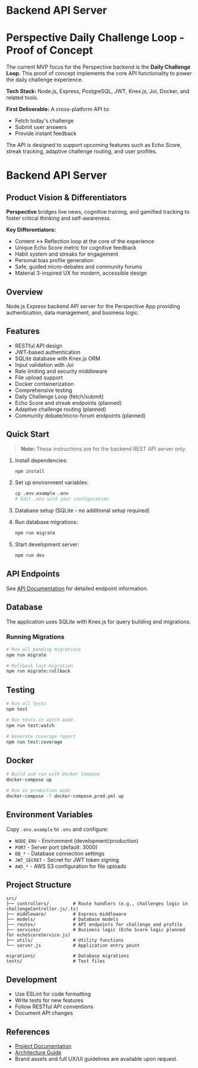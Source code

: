 # Backend API Server

# Perspective Daily Challenge Loop - Proof of Concept

The current MVP focus for the Perspective backend is the **Daily Challenge Loop**. This proof of concept implements the core API functionality to power the daily challenge experience.

**Tech Stack:** Node.js, Express, PostgreSQL, JWT, Knex.js, Joi, Docker, and related tools.

**First Deliverable:** A cross-platform API to:
- Fetch today's challenge
- Submit user answers
- Provide instant feedback

The API is designed to support upcoming features such as Echo Score, streak tracking, adaptive challenge routing, and user profiles.

# Backend API Server

## Product Vision & Differentiators

**Perspective** bridges live news, cognitive training, and gamified tracking to foster critical thinking and self-awareness.

**Key Differentiators:**
- Content ↔ Reflection loop at the core of the experience
- Unique Echo Score metric for cognitive feedback
- Habit system and streaks for engagement
- Personal bias profile generation
- Safe, guided micro-debates and community forums
- Material 3-inspired UX for modern, accessible design

## Overview

Node.js Express backend API server for the Perspective App providing authentication, data management, and business logic.

## Features

- RESTful API design
- JWT-based authentication
- SQLite database with Knex.js ORM
- Input validation with Joi
- Rate limiting and security middleware
- File upload support
- Docker containerization
- Comprehensive testing
- Daily Challenge Loop (fetch/submit)
- Echo Score and streak endpoints (planned)
- Adaptive challenge routing (planned)
- Community debate/micro-forum endpoints (planned)

## Quick Start

> **Note:** These instructions are for the backend REST API server only.

1. Install dependencies:
   ```bash
   npm install
   ```

2. Set up environment variables:
   ```bash
   cp .env.example .env
   # Edit .env with your configuration
   ```

3. Database setup (SQLite - no additional setup required)

4. Run database migrations:
   ```bash
   npm run migrate
   ```

5. Start development server:
   ```bash
   npm run dev
   ```

## API Endpoints

See [API Documentation](../shared/docs/api/) for detailed endpoint information.

## Database

The application uses SQLite with Knex.js for query building and migrations.

### Running Migrations

```bash
# Run all pending migrations
npm run migrate

# Rollback last migration
npm run migrate:rollback
```

## Testing

```bash
# Run all tests
npm test

# Run tests in watch mode
npm run test:watch

# Generate coverage report
npm run test:coverage
```

## Docker

```bash
# Build and run with Docker Compose
docker-compose up

# Run in production mode
docker-compose -f docker-compose.prod.yml up
```

## Environment Variables

Copy `.env.example` to `.env` and configure:

- `NODE_ENV` - Environment (development/production)
- `PORT` - Server port (default: 3000)
- `DB_*` - Database connection settings
- `JWT_SECRET` - Secret for JWT token signing
- `AWS_*` - AWS S3 configuration for file uploads

## Project Structure

```
src/
├── controllers/         # Route handlers (e.g., challenges logic in challengeController.js/.ts)
├── middleware/          # Express middleware
├── models/              # Database models
├── routes/              # API endpoints for challenge and profile
├── services/            # Business logic (Echo Score logic planned for echoScoreService.js)
├── utils/               # Utility functions
└── server.js            # Application entry point

migrations/              # Database migrations
tests/                   # Test files
```

## Development

- Use ESLint for code formatting
- Write tests for new features
- Follow RESTful API conventions
- Document API changes

## References

- [Project Documentation](../shared/docs/)
- [Architecture Guide](../shared/docs/architecture/)
- Brand assets and full UX/UI guidelines are available upon request.
